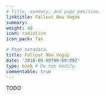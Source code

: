 ```yaml
---
# Title, summary, and page position.
linktitle: Fallout New Vegas
summary: 
weight: 40
icon: radiation
icon_pack: fas

# Page metadata.
title: Fallout New Vegas
date: '2018-09-09T00:00:00Z'
type: book # Do not modify.
commentable: true
---
```


TODO


